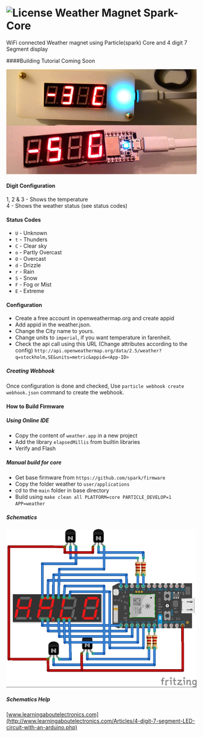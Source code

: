 ![License](https://img.shields.io/dub/l/vibe-d.svg)
Weather Magnet Spark-Core
=========================
WiFi connected Weather magnet using Particle(spark) Core
and 4 digit 7 Segment display

####Building Tutorial 
Coming Soon

![Digit Config](https://github.com/zandegran/Weather_Magnet-SparkCore/raw/master/blob/magnet.JPG)<br/>
#### Digit Configuration
1, 2 & 3 	- 	Shows the temperature<br/>
4		- 	Shows the weather status (see status codes)<br/>
#### Status Codes
* `U`	-	Unknown
* `t`	-	Thunders
* `C`	-	Clear sky
* `o`	-	Partly Overcast
* `O`	-	Overcast
* `d`	-	Drizzle
* `r`	-	Rain
* `S`	-	Snow
* `F`	-	Fog or Mist
* `E`	-	Extreme


#### Configuration
* Create a free account in openweathermap.org and create appid
* Add appid in the weather.json.
* Change the City name to yours.
* Change units to `imperial`, if you want temperature in farenheit.
* Check the api call using this URL (Change attributes according to the config)
`http://api.openweathermap.org/data/2.5/weather?q=stockholm,SE&units=metric&appid=<App-ID>`

##### Creating Webhook
Once configuration is done and checked, Use `particle webhook create webhook.json` command to create the webhook.

#### How to Build Firmware
##### Using Online IDE
* Copy the content of `weather.app` in a new project
* Add the library `elapsedMillis` from builtin libraries
* Verify and Flash 

##### Manual build for core
* Get base firmware from `https://github.com/spark/firmware`
* Copy the folder weather to `user/applications`
* cd to the `main` folder in base directory
* Build using `make clean all PLATFORM=core PARTICLE_DEVELOP=1 APP=weather`

##### Schematics 
![Schematics](https://github.com/zandegran/Weather_Magnet-SparkCore/raw/master/schematics/Schmatics.jpg)<br/>
##### Schematics Help
[www.learningaboutelectronics.com](http://www.learningaboutelectronics.com/Articles/4-digit-7-segment-LED-circuit-with-an-arduino.php)

